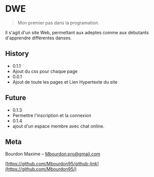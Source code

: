 # DWE
> Mon premier pas dans la programation. 

Il s'agit d'un site Web, permettant aux adeptes comme aux débutants d'apprendre différentes danses. 


## History
* 0.1.1
* Ajout du css pour chaque page 
* 0.0.1
* Ajout de toute les pages et Lien Hypertexte du site 

## Future 
* 0.1.3
* Permettre l'inscription et la connexion 
* 0.1.4
* ajout d'un espace membre avec chat online. 

## Meta

Bourdon Maxime – Mbourdon.pro@gmail.com

[https://github.com/Mbourdon95/github-link](https://github.com/Mbourdon95/)

